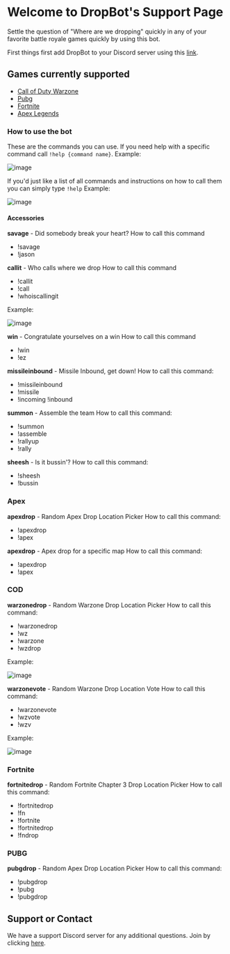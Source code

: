# Welcome to DropBot's Support Page

Settle the question of "Where are we dropping" quickly in any of your favorite battle royale games quickly by using this bot. 

First things first add DropBot to your Discord server using this [link](https://discord.com/oauth2/authorize?client_id=855457608286076938&scope=bot).


## Games currently supported
- [Call of Duty Warzone](#COD)
- [Pubg](#PUBG)
- [Fortnite](#FORTNITE)
- [Apex Legends](#APEX)

### How to use the bot
These are the commands you can use. If you need help with a specific command call `!help {command name}`.
Example:

![image](https://user-images.githubusercontent.com/11731369/151466712-21b17d68-47f5-4afa-97be-6011bada9bad.png)

If you'd just like a list of all commands and instructions on how to call them you can simply type `!help`
Example: 

![image](https://user-images.githubusercontent.com/11731369/151466799-5edcce70-f7b7-4bb9-b001-b70a785c6551.png)


#### Accessories
**savage** - Did somebody break your heart?
How to call this command 

- !savage 
- !jason

**callit** - Who calls where we drop
How to call this command 

- !callit 
- !call 
- !whoiscallingit

Example:

![image](https://user-images.githubusercontent.com/11731369/151466427-46b89f1b-41f9-4c5c-b4da-9a0941353e4e.png)


**win** - Congratulate yourselves on a win
How to call this command

- !win 
- !ez


**missileinbound** - Missile Inbound, get down!
How to call this command: 

- !missileinbound 
- !missile
- !incoming !inbound


**summon** - Assemble the team
How to call this command: 

- !summon 
- !assemble 
- !rallyup 
- !rally


**sheesh** - Is it bussin'?
How to call this command: 

- !sheesh 
- !bussin


### <a name = "APEX"> Apex </a>

**apexdrop** - Random Apex Drop Location Picker
How to call this command: 
- !apexdrop
-  !apex


**apexdrop** - Apex drop for a specific map
How to call this command: 
- !apexdrop 
- !apex


### <a name="COD"> COD </a>

**warzonedrop** - Random Warzone Drop Location Picker
How to call this command: 

- !warzonedrop 
- !wz 
- !warzone 
- !wzdrop

Example: 

![image](https://user-images.githubusercontent.com/11731369/151465987-53f4be58-1650-448c-81d4-de5bef286c22.png)


**warzonevote** - Random Warzone Drop Location Vote
How to call this command: 

- !warzonevote 
- !wzvote 
- !wzv


Example:

![image](https://user-images.githubusercontent.com/11731369/151465867-b3d786df-5477-4d15-b349-d5d4fc895ec2.png)


### <a name="FORTNITE"> Fortnite </a>

**fortnitedrop** - Random Fortnite Chapter 3 Drop Location Picker
How to call this command: 

- !fortnitedrop 
- !fn 
- !fortnite 
- !fortnitedrop 
- !fndrop

### <a name="PUBG"> PUBG </a>
**pubgdrop** - Random Apex Drop Location Picker
How to call this command: 

- !pubgdrop 
- !pubg 
- !pubgdrop

## Support or Contact

We have a support Discord server for any additional questions. Join by clicking [here](https://discord.gg/2dShumkSR3).
